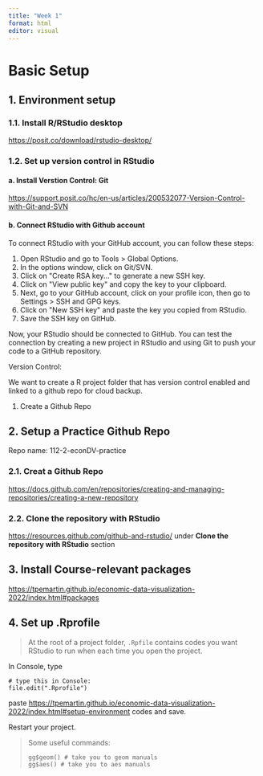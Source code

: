 ```yaml
---
title: "Week 1"
format: html
editor: visual
---
```


# Basic Setup

## 1. Environment setup

### 1.1. Install R/RStudio desktop

<https://posit.co/download/rstudio-desktop/>

### 1.2. Set up version control in RStudio

#### a. Install Verstion Control: Git

<https://support.posit.co/hc/en-us/articles/200532077-Version-Control-with-Git-and-SVN>

#### b. Connect RStudio with Github account

To connect RStudio with your GitHub account, you can follow these steps:

1.  Open RStudio and go to Tools \> Global Options.
2.  In the options window, click on Git/SVN.
3.  Click on "Create RSA key..." to generate a new SSH key.
4.  Click on "View public key" and copy the key to your clipboard.
5.  Next, go to your GitHub account, click on your profile icon, then go to Settings \> SSH and GPG keys.
6.  Click on "New SSH key" and paste the key you copied from RStudio.
7.  Save the SSH key on GitHub.

Now, your RStudio should be connected to GitHub. You can test the connection by creating a new project in RStudio and using Git to push your code to a GitHub repository.

Version Control:

We want to create a R project folder that has version control enabled and linked to a github repo for cloud backup.

1.  Create a Github Repo

## 2. Setup a Practice Github Repo

Repo name: 112-2-econDV-practice

### 2.1. Creat a Github Repo

<https://docs.github.com/en/repositories/creating-and-managing-repositories/creating-a-new-repository>

### **2.2. Clone the repository with RStudio**

<https://resources.github.com/github-and-rstudio/> under **Clone the repository with RStudio** section

## 3. Install Course-relevant packages

<https://tpemartin.github.io/economic-data-visualization-2022/index.html#packages>

## 4. Set up .Rprofile

> At the root of a project folder, `.Rpfile` contains codes you want RStudio to run when each time you open the project.

In Console, type

```{r}
# type this in Console:
file.edit(".Rprofile")
```

paste <https://tpemartin.github.io/economic-data-visualization-2022/index.html#setup-environment> codes and save.

Restart your project.

> Some useful commands:
>
> ```{r}
> gg$geom() # take you to geom manuals 
> gg$aes() # take you to aes manuals
> ```
